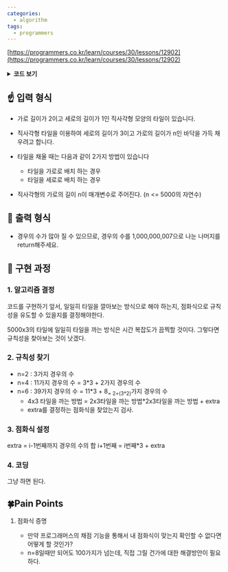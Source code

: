 ```yaml
---
categories:
  - algorithm
tags:
  - programmers
---
```

[https://programmers.co.kr/learn/courses/30/lessons/12902](https://programmers.co.kr/learn/courses/30/lessons/12902)

<details>

<summary><b>코드 보기</b></summary>

<div markdown="1">

```python
def solution(n):
    answer = 0
    if n%2 == 1:	# n이 홀수면 타일 채우기 불가능.
        return 0
    target = n//2	# 몇 번 DP를 실행할 지 결정
    
    tiling = [0] * (target+1)
    tiling[1] = 3	# 규칙을 따르는 값
    extra = 2		# 규칙 외 값

    for i in range(2,target+1):
        tiling[i] = tiling[i-1]*3 + extra
        extra += tiling[i-1]*2
    
    answer = tiling[target]%1000000007
    return answer
```

</div>

</details>

## ☝ 입력 형식

+ 가로 길이가 2이고 세로의 길이가 1인 직사각형 모양의 타일이 있습니다. 
+ 직사각형 타일을 이용하여 세로의 길이가 3이고 가로의 길이가 n인 바닥을 가득 채우려고 합니다.

+ 타일을 채울 때는 다음과 같이 2가지 방법이 있습니다
	-   타일을 가로로 배치 하는 경우
	-   타일을 세로로 배치 하는 경우
+ 직사각형의 가로의 길이 n이 매개변수로 주어진다. (n <= 5000의 자연수)

## 🤞 출력 형식

+ 경우의 수가 많아 질 수 있으므로, 경우의 수를 1,000,000,007으로 나눈 나머지를 return해주세요.

## 🤟 구현 과정

### 1. 알고리즘 결정

코드를 구현하기 앞서, 일일히 타일을 깔아보는 방식으로 해야 하는지, 점화식으로 규칙성을 유도할 수 있을지를 결정해야한다.

5000x3의 타일에 일일히 타일을 까는 방식은 시간 복잡도가 끔찍할 것이다.
그렇다면 규칙성을 찾아보는 것이 낫겠다.

### 2. 규칙성 찾기

- n=2 : 3가지 경우의 수
- n=4 : 11가지 경우의 수 = 3*3 + 2가지 경우의 수
- n=6 : 39가지 경우의 수 = 11*3 + 8<sub>= 2+(3\*2)</sub>가지 경우의 수
	+ 4x3 타일을 까는 방법 = 2x3타일을 까는 방법*2x3타일을 까는 방법 + extra
	+ extra를 결정하는 점화식을 찾았는지 검사.

### 3. 점화식 설정 
extra = i-1번째까지 경우의 수의 합
i+1번째 = i번째*3 + extra

### 4. 코딩
그냥 하면 된다.

## 🍀Pain Points

1. 점화식 증명

	+ 만약 프로그래머스의 채점 기능을 통해서 내 점화식이 맞는지 확인할 수 없다면 어떻게 할 것인가?
	+ n=8일때만 되어도 100가지가 넘는데, 직접 그릴 건가에 대한 해결방안이 필요하다.

